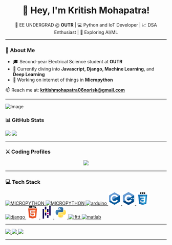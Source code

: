 <h1 align="center">👋 Hey, I'm Kritish Mohapatra!</h1>

<p align="center">
  🚀  EE UNDERGRAD @ <strong>OUTR</strong>  | 💻 Python and IoT Developer | 📈 DSA Enthusiast | 🤖 Exploring AI/ML
</p>

---

### 🚀 About Me

- 🎓 Second-year Electrical Science student at **OUTR**  
- 🧠 Currently diving into **Javascript, Django, Machine Learning**, and **Deep Learning**
- 📸 Working on internet of things in **Micropython** 


📫 Reach me at: [**kritishmohapatra06norisk@gmail.com**](mailto:kritishmohapatra06norisk@gmail.com)

---
![Image](https://github.com/user-attachments/assets/b92c4bd9-ac42-4216-8f77-6d0d1444b563)
### 📊 GitHub Stats

<p>
  <img height="174" src="https://github-readme-stats.vercel.app/api?username=kritishmohapatra&show_icons=true&hide=contribs&theme=github_dark&border_color=30363d" />
  <img height="174" src="https://github-readme-stats.vercel.app/api/top-langs/?username=kritishmohapatra&layout=compact&langs_count=6&theme=github_dark&border_color=30363d&size_weight=0.5&count_weight=0.5&hide=cs" />
</p>

---

### ⚔️ Coding Profiles

<p align="center">
  <a href="https://leetcode.com/kritishmohapatra">
    <img height="322" src="https://leetcard.jacoblin.cool/kritishmohapatra?theme=dark&font=noto_sans&ext=contest&sheets=https://gist.githubusercontent.com/kritishmohapatra/b010f03ce26bb80eb2b596106130cf86/raw/14d760243e7efbdfbdec6d89bbd4a0247793f5cb/leetcode_stats_card.css" />
  </a>
  
</p>

---

### 💻 Tech Stack

<p align="left"> 
  <a href="https://micropython.org/" target="_blank" rel="noreferrer"> <img src="https://upload.wikimedia.org/wikipedia/commons/4/4e/Micropython-logo.svg" alt="MICROPYTHON" width="40" height="40"/> </a>
  <a href="https://micropython.org/" target="_blank" rel="noreferrer"> <img src="https://upload.wikimedia.org/wikipedia/commons/a/a5/MicroPython_new_logo.jpg" alt="MICROPYTHON" width="40" height="40"/> </a><a href="https://www.arduino.cc/" target="_blank" rel="noreferrer"> <img src="https://cdn.worldvectorlogo.com/logos/arduino-1.svg" alt="arduino" width="40" height="40"/> </a> <a href="https://www.cprogramming.com/" target="_blank" rel="noreferrer"> <img src="https://raw.githubusercontent.com/devicons/devicon/master/icons/c/c-original.svg" alt="c" width="40" height="40"/> </a> <a href="https://www.w3schools.com/cpp/" target="_blank" rel="noreferrer"> <img src="https://raw.githubusercontent.com/devicons/devicon/master/icons/cplusplus/cplusplus-original.svg" alt="cplusplus" width="40" height="40"/> </a> <a href="https://www.w3schools.com/css/" target="_blank" rel="noreferrer"> <img src="https://raw.githubusercontent.com/devicons/devicon/master/icons/css3/css3-original-wordmark.svg" alt="css3" width="40" height="40"/> </a> <a href="https://www.djangoproject.com/" target="_blank" rel="noreferrer"> <img src="https://cdn.worldvectorlogo.com/logos/django.svg" alt="django" width="40" height="40"/> <img src="https://raw.githubusercontent.com/devicons/devicon/master/icons/html5/html5-original-wordmark.svg" alt="html5" width="40" height="40"/> </a> <a href="https://pandas.pydata.org/" target="_blank" rel="noreferrer"> <img src="https://raw.githubusercontent.com/devicons/devicon/2ae2a900d2f041da66e950e4d48052658d850630/icons/pandas/pandas-original.svg" alt="pandas" width="40" height="40"/> </a> <a href="https://www.python.org" target="_blank" rel="noreferrer"> <img src="https://raw.githubusercontent.com/devicons/devicon/master/icons/python/python-original.svg" alt="python" width="40" height="40"/> </a><a href="https://ifttt.com/" target="_blank" rel="noreferrer"> <img src="https://www.vectorlogo.zone/logos/ifttt/ifttt-ar21.svg" alt="ifttt" width="40" height="40"/> </a> <a href="https://www.mathworks.com/" target="_blank" rel="noreferrer"> <img src="https://upload.wikimedia.org/wikipedia/commons/2/21/Matlab_Logo.png" alt="matlab" width="40" height="40"/>  </p>

---


<p>
  <a href="https://linkedin.com/in/kritishmohapatra" target="_blank">
    <img src="https://img.shields.io/badge/LinkedIn-%230077B5.svg?style=for-the-badge&logo=linkedin&logoColor=white" />
  </a>
  <a href="https://github.com/kritishmohapatra" target="_blank">
    <img src="https://img.shields.io/badge/GitHub-%23121011.svg?style=for-the-badge&logo=github&logoColor=white" />
  </a>
  <a href="mailto:kritishmohapatra06norisk@gmail.com">
    <img src="https://img.shields.io/badge/Gmail-D14836?style=for-the-badge&logo=gmail&logoColor=white" />
  </a>
</p>

---

